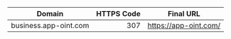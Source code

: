 | Domain | HTTPS Code | Final URL |
|---|---:|---|
| business.app-oint.com | 307 | https://app-oint.com/ |
